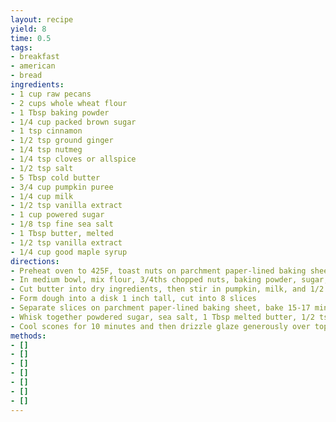 ```yaml
---
layout: recipe
yield: 8
time: 0.5
tags:
- breakfast
- american
- bread
ingredients:
- 1 cup raw pecans
- 2 cups whole wheat flour
- 1 Tbsp baking powder
- 1/4 cup packed brown sugar
- 1 tsp cinnamon
- 1/2 tsp ground ginger
- 1/4 tsp nutmeg
- 1/4 tsp cloves or allspice
- 1/2 tsp salt
- 5 Tbsp cold butter
- 3/4 cup pumpkin puree
- 1/4 cup milk
- 1/2 tsp vanilla extract
- 1 cup powered sugar
- 1/8 tsp fine sea salt
- 1 Tbsp butter, melted
- 1/2 tsp vanilla extract
- 1/4 cup good maple syrup
directions:
- Preheat oven to 425F, toast nuts on parchment paper-lined baking sheet in oven until fragrant (~3 min). Finely chop nuts
- In medium bowl, mix flour, 3/4ths chopped nuts, baking powder, sugar, and cinnamon-salt
- Cut butter into dry ingredients, then stir in pumpkin, milk, and 1/2 tsp vanilla extract. Mix until incorporated fully
- Form dough into a disk 1 inch tall, cut into 8 slices
- Separate slices on parchment paper-lined baking sheet, bake 15-17 minutes or until lightly golden brown
- Whisk together powdered sugar, sea salt, 1 Tbsp melted butter, 1/2 tsp vanilla, and maple syrup until smooth and creamy
- Cool scones for 10 minutes and then drizzle glaze generously over top. Sprinkle with remaining chopped pecans while glaze is still wet
methods:
- []
- []
- []
- []
- []
- []
- []
---
```

